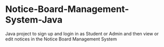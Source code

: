 # Notice-Board-Management-System-Java
Java project to sign up and login in as Student or Admin and then view or edit notices in the Notice Board Management System
